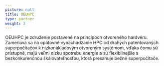 ```yaml
---
picture: null
title: OEUHPC
type: partner
weight: 3
---
```


OEUHPC je združenie postavené na princípoch otvoreného hardvéru. Zameriava sa na opätovné vynachádzanie HPC od drahých patentovaných superpočítačov k nízkonákladovým otvoreným systémom, vďaka čomu sú prístupné, majú veľmi nízku spotrebu energie a sú flexibilnejšie s bezkonkurenčnou škálovateľnosťou, ktorá presahuje bežné superpočítače.